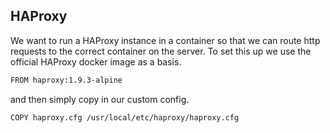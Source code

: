 ## HAProxy
We want to run a HAProxy instance in a container so that we can route http requests to the correct container on the server. 
To set this up we use the official HAProxy docker image as a basis.
```bash
FROM haproxy:1.9.3-alpine
```
and then simply copy in our custom config.
```bash
COPY haproxy.cfg /usr/local/etc/haproxy/haproxy.cfg
```

